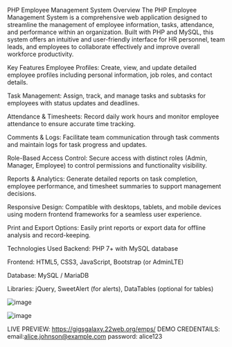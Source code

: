 PHP Employee Management System
Overview
The PHP Employee Management System is a comprehensive web application designed to streamline the management of employee information, tasks, attendance, and performance within an organization. Built with PHP and MySQL, this system offers an intuitive and user-friendly interface for HR personnel, team leads, and employees to collaborate effectively and improve overall workforce productivity.

Key Features
Employee Profiles: Create, view, and update detailed employee profiles including personal information, job roles, and contact details.

Task Management: Assign, track, and manage tasks and subtasks for employees with status updates and deadlines.

Attendance & Timesheets: Record daily work hours and monitor employee attendance to ensure accurate time tracking.

Comments & Logs: Facilitate team communication through task comments and maintain logs for task progress and updates.

Role-Based Access Control: Secure access with distinct roles (Admin, Manager, Employee) to control permissions and functionality visibility.

Reports & Analytics: Generate detailed reports on task completion, employee performance, and timesheet summaries to support management decisions.

Responsive Design: Compatible with desktops, tablets, and mobile devices using modern frontend frameworks for a seamless user experience.

Print and Export Options: Easily print reports or export data for offline analysis and record-keeping.

Technologies Used
Backend: PHP 7+ with MySQL database

Frontend: HTML5, CSS3, JavaScript, Bootstrap (or AdminLTE)

Database: MySQL / MariaDB

Libraries: jQuery, SweetAlert (for alerts), DataTables (optional for tables)

![image](https://github.com/user-attachments/assets/13fb4709-2f05-4a6e-87e6-068899974011)


![image](https://github.com/user-attachments/assets/15a0dbcc-a6d5-4199-90b0-52a826597d11)


LIVE PREVIEW: https://gigsgalaxy.22web.org/emps/
DEMO CREDENTAILS:
email:alice.johnson@example.com
password: alice123

